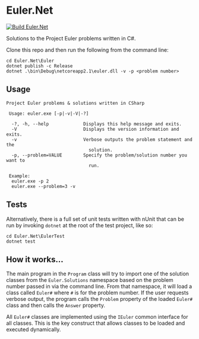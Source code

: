 # Euler.Net

[![Build Euler.Net](https://github.com/gorauskas/Euler.Net/workflows/Build%20Euler.Net/badge.svg?branch=master)](https://github.com/gorauskas/Euler.Net/actions)

Solutions to the Project Euler problems written in C#.

Clone this repo and then run the following from the command line:

    cd Euler.Net\Euler
    dotnet publish -c Release 
    dotnet .\bin\Debug\netcoreapp2.1\euler.dll -v -p <problem number>

## Usage

    Project Euler problems & solutions written in CSharp
    
     Usage: euler.exe [-p|-v|-V|-?]
    
      -?, -h, --help             Displays this help message and exits.
      -V                         Displays the version information and exits.
      -v                         Verbose outputs the problem statement and the
                                   solution.
      -p, --problem=VALUE        Specify the problem/solution number you want to
                                   run.
    
     Example:
      euler.exe -p 2
      euler.exe --problem=3 -v

## Tests

Alternatively, there is a full set of unit tests written with nUnit that can be
run by invoking `dotnet` at the root of the test project, like so:

    cd Euler.Net\EulerTest
    dotnet test

## How it works...

The main program in the `Program` class will try to import one of the solution
classes from the `Euler.Solutions` namespace based on the problem number passed
in via the command line. From that namespace, it will load a class called `Euler#`
where `#` is for the problem number. If the user requests verbose output, the
program calls the `Problem` property of the loaded `Euler#` class and then
calls the `Answer` property.

All `Euler#` classes are implemented using the `IEuler` common interface for all
classes. This is the key construct that allows classes to be loaded and executed
dynamically.